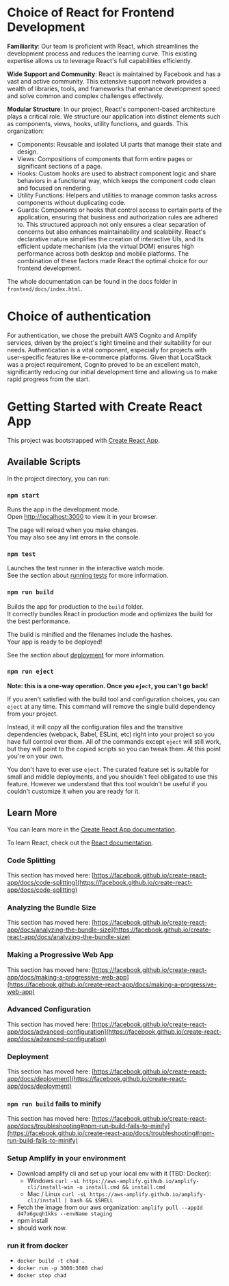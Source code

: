 # Choice of React for Frontend Development

<b>Familiarity</b>: Our team is proficient with React, which streamlines the development process and reduces the learning curve. This existing expertise allows us to leverage React's full capabilities efficiently.

<b>Wide Support and Community</b>: React is maintained by Facebook and has a vast and active community. This extensive support network provides a wealth of libraries, tools, and frameworks that enhance development speed and solve common and complex challenges effectively.

<b>Modular Structure</b>: In our project, React's component-based architecture plays a critical role. We structure our application into distinct elements such as components, views, hooks, utility functions, and guards. This organization:

- Components: Reusable and isolated UI parts that manage their state and design.
- Views: Compositions of components that form entire pages or significant sections of a page.
- Hooks: Custom hooks are used to abstract component logic and share behaviors in a functional way, which keeps the component code clean and focused on rendering.
- Utility Functions: Helpers and utilities to manage common tasks across components without duplicating code.
- Guards: Components or hooks that control access to certain parts of the application, ensuring that business and authorization rules are adhered to.
This structured approach not only ensures a clear separation of concerns but also enhances maintainability and scalability. React's declarative nature simplifies the creation of interactive UIs, and its efficient update mechanism (via the virtual DOM) ensures high performance across both desktop and mobile platforms. The combination of these factors made React the optimal choice for our frontend development.

The whole documentation can be found in the docs folder in `frontend/docs/index.html`. 

# Choice of authentication
For authentication, we chose the prebuilt AWS Cognito and Amplify services, driven by the project's tight timeline and their suitability for our needs. Authentication is a vital component, especially for projects with user-specific features like e-commerce platforms. Given that LocalStack was a project requirement, Cognito proved to be an excellent match, significantly reducing our initial development time and allowing us to make rapid progress from the start.

# Getting Started with Create React App

This project was bootstrapped with [Create React App](https://github.com/facebook/create-react-app).

## Available Scripts

In the project directory, you can run:

### `npm start`

Runs the app in the development mode.\
Open [http://localhost:3000](http://localhost:3000) to view it in your browser.

The page will reload when you make changes.\
You may also see any lint errors in the console.

### `npm test`

Launches the test runner in the interactive watch mode.\
See the section about [running tests](https://facebook.github.io/create-react-app/docs/running-tests) for more information.

### `npm run build`

Builds the app for production to the `build` folder.\
It correctly bundles React in production mode and optimizes the build for the best performance.

The build is minified and the filenames include the hashes.\
Your app is ready to be deployed!

See the section about [deployment](https://facebook.github.io/create-react-app/docs/deployment) for more information.

### `npm run eject`

**Note: this is a one-way operation. Once you `eject`, you can't go back!**

If you aren't satisfied with the build tool and configuration choices, you can `eject` at any time. This command will remove the single build dependency from your project.

Instead, it will copy all the configuration files and the transitive dependencies (webpack, Babel, ESLint, etc) right into your project so you have full control over them. All of the commands except `eject` will still work, but they will point to the copied scripts so you can tweak them. At this point you're on your own.

You don't have to ever use `eject`. The curated feature set is suitable for small and middle deployments, and you shouldn't feel obligated to use this feature. However we understand that this tool wouldn't be useful if you couldn't customize it when you are ready for it.

## Learn More

You can learn more in the [Create React App documentation](https://facebook.github.io/create-react-app/docs/getting-started).

To learn React, check out the [React documentation](https://reactjs.org/).

### Code Splitting

This section has moved here: [https://facebook.github.io/create-react-app/docs/code-splitting](https://facebook.github.io/create-react-app/docs/code-splitting)

### Analyzing the Bundle Size

This section has moved here: [https://facebook.github.io/create-react-app/docs/analyzing-the-bundle-size](https://facebook.github.io/create-react-app/docs/analyzing-the-bundle-size)

### Making a Progressive Web App

This section has moved here: [https://facebook.github.io/create-react-app/docs/making-a-progressive-web-app](https://facebook.github.io/create-react-app/docs/making-a-progressive-web-app)

### Advanced Configuration

This section has moved here: [https://facebook.github.io/create-react-app/docs/advanced-configuration](https://facebook.github.io/create-react-app/docs/advanced-configuration)

### Deployment

This section has moved here: [https://facebook.github.io/create-react-app/docs/deployment](https://facebook.github.io/create-react-app/docs/deployment)

### `npm run build` fails to minify

This section has moved here: [https://facebook.github.io/create-react-app/docs/troubleshooting#npm-run-build-fails-to-minify](https://facebook.github.io/create-react-app/docs/troubleshooting#npm-run-build-fails-to-minify)


### Setup Amplify in your environment

- Download amplify cli and set up your local env with it (TBD: Docker): 
  - Windows `curl -sL https://aws-amplify.github.io/amplify-cli/install-win -o install.cmd && install.cmd`
  - Mac / Linux `curl -sL https://aws-amplify.github.io/amplify-cli/install | bash && $SHELL`
- Fetch the image from our aws organization: `amplify pull --appId d47a6guqh1kks --envName staging`
- npm install
- should work now. 

### run it from docker
- `docker build -t chad .`
- `docker run -p 3000:3000 chad`
- `docker stop chad`


